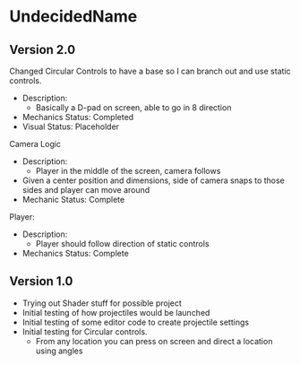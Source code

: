 # UndecidedName
## Version 2.0
Changed Circular Controls to have a base so I can branch out and use static controls.
- Description: 
  - Basically a D-pad on screen, able to go in 8 direction
- Mechanics Status: Completed
- Visual Status: Placeholder

Camera Logic
- Description:
  - Player in the middle of the screen, camera follows
- Given a center position and dimensions, side of camera snaps to those sides and player can move around
- Mechanic Status: Complete

Player:
- Description: 
  - Player should follow direction of static controls
- Mechanics Status: Complete

## Version 1.0
- Trying out Shader stuff for possible project
- Initial testing of how projectiles would be launched
- Initial testing of some editor code to create projectile settings
- Initial testing for Circular controls. 
  - From any location you can press on screen and direct a location using angles
